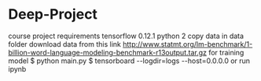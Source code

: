 # Deep-Project
course project
requirements 
tensorflow 0.12.1
python 2
copy data in data folder
download data from this link
http://www.statmt.org/lm-benchmark/1-billion-word-language-modeling-benchmark-r13output.tar.gz
for training model
$ python main.py
$ tensorboard --logdir=logs --host=0.0.0.0
or run ipynb
